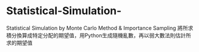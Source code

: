 # Statistical-Simulation-
Statistical Simulation  by Monte Carlo Method &amp; Importance Sampling
將所求積分換算成特定分配的期望值，用Python生成隨機亂數，再以弱大數法則估計所求的期望值
